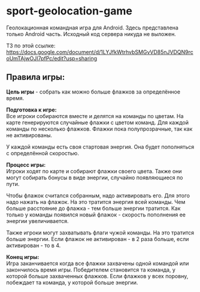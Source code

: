# sport-geolocation-game
Геолокационная командная игра для Android. Здесь представлена только Android часть. Исходный код сервера никуда не выложен.

ТЗ по этой ссылке:
https://docs.google.com/document/d/1LYJfkWtrhvbSMGvVD85nJVDQN9rcoUmTAjwOJI7pfPc/edit?usp=sharing


## Правила игры:

**Цель игры** - собрать как можно больше флажков за определённое время.

**Подготовка к игре:**  
Все игроки собираются вместе и делятся на команды по цветам. На карте генерируются случайные флажки с цветом команд. Для каждой команды по несколько флажков. Флажки пока полупрозрачные, так как не активированы.

У каждой команды есть своя стартовая энергия. Она будет пополняться с определённой скоростью.

**Процесс игры:**  
Игроки ходят по карте и собирают флажки своего цвета. Также они могут собирать бонусы в виде энергии, случайно появляющиеся по пути.

Чтобы флажок считался собранным, надо активировать его. Для этого надо нажать на флажок. На это тратится энергия всей команды. Чем больше расстояние до флажка - тем больше энергии тратится. Как только у команды появился новый флажок - скорость пополнения ее энергии увеличивается.

Также игроки могут захватывать флаги чужой команды. На это тратится больше энергии. Если флажок не активирован - в 2 раза больше, если активирован - то в 4.

**Конец игры:**  
Игра заканчивается когда все флажки захвачены одной командой или закончилось время игры. Победителем становится та команда, у которой больше захваченных флажков. Если флажков у всех поровну, побеждает та команда, у которой больше энергии.
